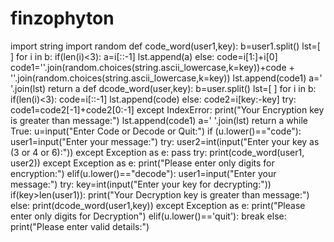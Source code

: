 # finzophyton
import string 
import random
def code_word(user1,key):
  b=user1.split()
  lst=[ ]
  for i in b:
    if(len(i)<3):
      a=i[::-1]
      lst.append(a)
    else:
      code=i[1:]+i[0]
      code1=''.join(random.choices(string.ascii_lowercase,k=key))+code + ''.join(random.choices(string.ascii_lowercase,k=key))
      lst.append(code1)
  a=' '.join(lst)
  return a
def dcode_word(user,key):
  b=user.split()
  lst=[ ]
  for i in b:
    if(len(i)<3):
      code=i[::-1]
      lst.append(code)
    else:
      code2=i[key:-key]
      try:
        code1=code2[-1]+code2[0:-1]
      except IndexError:
        print("Your Encryption key is greater than message:")
      lst.append(code1)
  a=' '.join(lst)
  return a 
while True:
  u=input("Enter Code or Decode or Quit:")
  if (u.lower()=="code"):
    user1=input("Enter your message:")
    try:
      user2=int(input("Enter your key as (3 or 4 or 6):"))
    except Exception as e:
      pass
    try:
      print(code_word(user1, user2))
    except Exception as e:
      print("Please enter only digits for encryption:")
  elif(u.lower()=="decode"):
    user1=input("Enter your message:")
    try:
      key=int(input("Enter your key for decrypting:"))
      if(key>len(user1)):
        print("Your Decryption key is greater than message:")
      else:
        print(dcode_word(user1,key))
    except Exception as e:
      print("Please enter only digits for Decryption")
  elif(u.lower()=='quit'):
    break
  else:
    print("Please enter valid details:")
